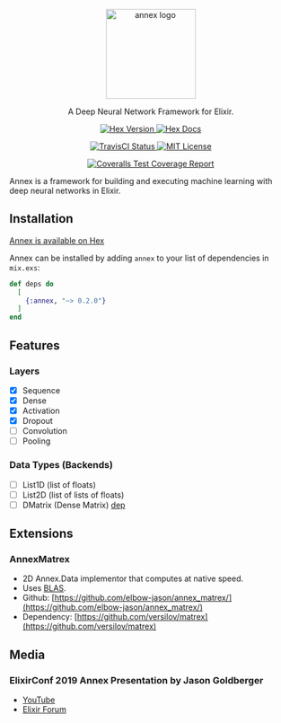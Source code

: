 <p align="center">
  <a href="https://github.com/elbow-jason/annex">
    <img alt="annex logo" src="https://raw.githubusercontent.com/elbow-jason/annex/master/assets/annex_x.png" width="160px">
  </a>
</p>

<p align="center">
  A Deep Neural Network Framework for Elixir.
</p>

<p align="center">
  <a href="https://hex.pm/packages/annex">
    <img alt="Hex Version" src="https://img.shields.io/hexpm/v/annex.svg">
  </a>
  <a href="https://hexdocs.pm/annex">
    <img alt="Hex Docs" src="https://img.shields.io/badge/hex.pm-docs-green.svg?style=flat">
  </a>
</p>
<p align="center">
  <a href="https://travis-ci.com/elbow-jason/annex">
    <img alt="TravisCI Status" src="https://travis-ci.com/elbow-jason/annex.svg?branch=master">
  </a>

  <a href="https://opensource.org/licenses/MIT">
    <img alt="MIT License" src="https://img.shields.io/badge/License-MIT-blue.svg">
  </a>
</p>

<p align="center">
  <a href="https://coveralls.io/github/elbow-jason/annex?branch=master">
    <img alt="Coveralls Test Coverage Report" src="https://coveralls.io/repos/github/elbow-jason/annex/badge.svg?branch=master">
  </a>
</p>


Annex is a framework for building and executing machine learning with deep neural networks in Elixir.

## Installation

[Annex is available on Hex](https://hex.pm/docs/publish)

Annex can be installed by adding `annex` to your list of dependencies in `mix.exs`:

```elixir
def deps do
  [
    {:annex, "~> 0.2.0"}
  ]
end
```

## Features

### Layers

  - [x] Sequence
  - [x] Dense
  - [x] Activation
  - [x] Dropout
  - [ ] Convolution
  - [ ] Pooling

### Data Types (Backends)

  - [ ] List1D (list of floats)
  - [ ] List2D (list of lists of floats)
  - [ ] DMatrix (Dense Matrix) [dep](https://github.com/Qqwy/elixir-tensor)

## Extensions

### AnnexMatrex

  - 2D Annex.Data implementor that computes at native speed.
  - Uses [BLAS](http://www.netlib.org/blas/).
  - Github: [https://github.com/elbow-jason/annex_matrex/](https://github.com/elbow-jason/annex_matrex/)
  - Dependency: [https://github.com/versilov/matrex](https://github.com/versilov/matrex)


## Media

### ElixirConf 2019 Annex Presentation by Jason Goldberger

  - [YouTube](https://www.youtube.com/watch?v=Np5nSEfKLeg)
  - [Elixir Forum](https://elixirforum.com/t/elixirconf-2019-annex-introducing-an-easy-to-use-composable-deep-learning-framework-in-elixir-jason-goldberger/25189)

